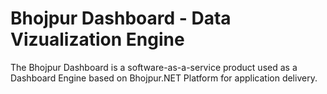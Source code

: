 # Bhojpur Dashboard - Data Vizualization Engine
The Bhojpur Dashboard is a software-as-a-service product used as a Dashboard Engine based on Bhojpur.NET Platform for application delivery.
